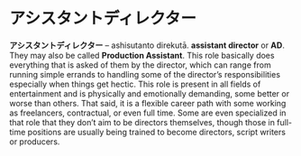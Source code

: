 # アシスタントディレクター

**アシスタントディレクター** – ashisutanto direkutā. **assistant director** or **AD**. They may also be called **Production Assistant**. This role basically does everything that is asked of them by the director, which can range from running simple errands to handling some of the director’s responsibilities especially when things get hectic. This role is present in all fields of entertainment and is physically and emotionally demanding, some better or worse than others. That said, it is a flexible career path with some working as freelancers, contractual, or even full time. Some are even specialized in that role that they don’t aim to be directors themselves, though those in full-time positions are usually being trained to become directors, script writers or producers.
